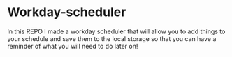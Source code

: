 # Workday-scheduler

In this REPO I made a workday scheduler that will allow you to add things to your schedule and save them to the local storage so that you can have a reminder of what you will need to do later on!

